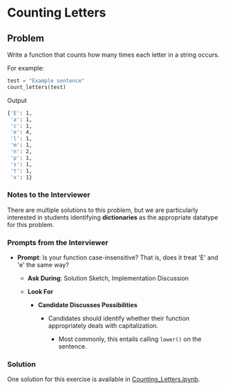 # Counting Letters

## Problem

Write a function that counts how many times each letter in a string occurs.

For example:

```python
test = "Example sentence"
count_letters(test)
```

Output
```sh
{'E': 1,
 'a': 1,
 'c': 1,
 'e': 4,
 'l': 1,
 'm': 1,
 'n': 2,
 'p': 1,
 's': 1,
 't': 1,
 'x': 1}
```

### Notes to the Interviewer

There are multiple solutions to this problem, but we are particularly interested in students identifying **dictionaries** as the appropriate datatype for this problem.

### Prompts from the Interviewer

* **Prompt**: Is your function case-insensitive? That is, does it treat 'E' and 'e' the same way?

  * **Ask During**: Solution Sketch, Implementation Discussion

  * **Look For**

    * **Candidate Discusses Possibilities**

      * Candidates should identify whether their function appropriately deals with capitalization.

        * Most commonly, this entails calling `lower()` on the sentence.

### Solution

One solution for this exercise is available in [Counting_Letters.ipynb](Solved/Counting_Letters.ipynb).
